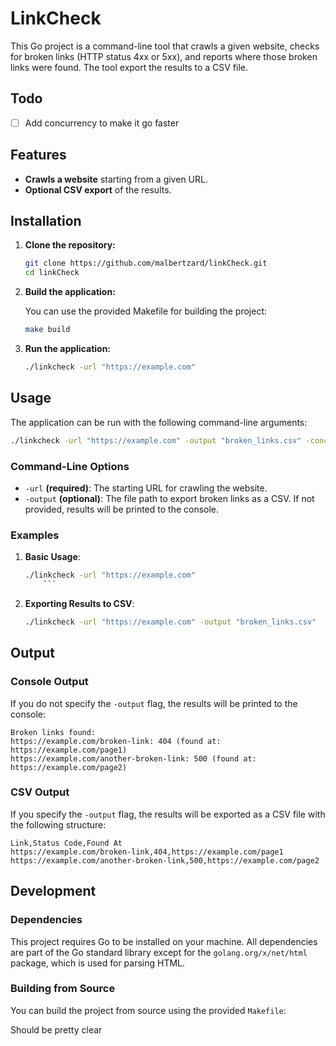 # LinkCheck

This Go project is a command-line tool that crawls a given website, checks for broken links (HTTP status 4xx or 5xx), and reports where those broken links were found. The tool export the results to a CSV file.

## Todo
-[ ] Add concurrency to make it go faster

## Features

- **Crawls a website** starting from a given URL.
- **Optional CSV export** of the results.

## Installation

1. **Clone the repository:**

   ```bash
   git clone https://github.com/malbertzard/linkCheck.git
   cd linkCheck
   ```

2. **Build the application:**

   You can use the provided Makefile for building the project:

   ```bash
   make build
   ```

3. **Run the application:**

   ```bash
   ./linkcheck -url "https://example.com"
   ```

## Usage

The application can be run with the following command-line arguments:

```bash
./linkcheck -url "https://example.com" -output "broken_links.csv" -concurrency 20
```

### Command-Line Options

- `-url` **(required)**: The starting URL for crawling the website.
- `-output` **(optional)**: The file path to export broken links as a CSV. If not provided, results will be printed to the console.

### Examples

1. **Basic Usage**:
   ```bash
   ./linkcheck -url "https://example.com"
	   ```

2. **Exporting Results to CSV**:
   ```bash
   ./linkcheck -url "https://example.com" -output "broken_links.csv"
   ```

## Output

### Console Output

If you do not specify the `-output` flag, the results will be printed to the console:

```plaintext
Broken links found:
https://example.com/broken-link: 404 (found at: https://example.com/page1)
https://example.com/another-broken-link: 500 (found at: https://example.com/page2)
```

### CSV Output

If you specify the `-output` flag, the results will be exported as a CSV file with the following structure:

```csv
Link,Status Code,Found At
https://example.com/broken-link,404,https://example.com/page1
https://example.com/another-broken-link,500,https://example.com/page2
```

## Development

### Dependencies

This project requires Go to be installed on your machine. All dependencies are part of the Go standard library except for the `golang.org/x/net/html` package, which is used for parsing HTML.

### Building from Source

You can build the project from source using the provided `Makefile`:

Should be pretty clear
